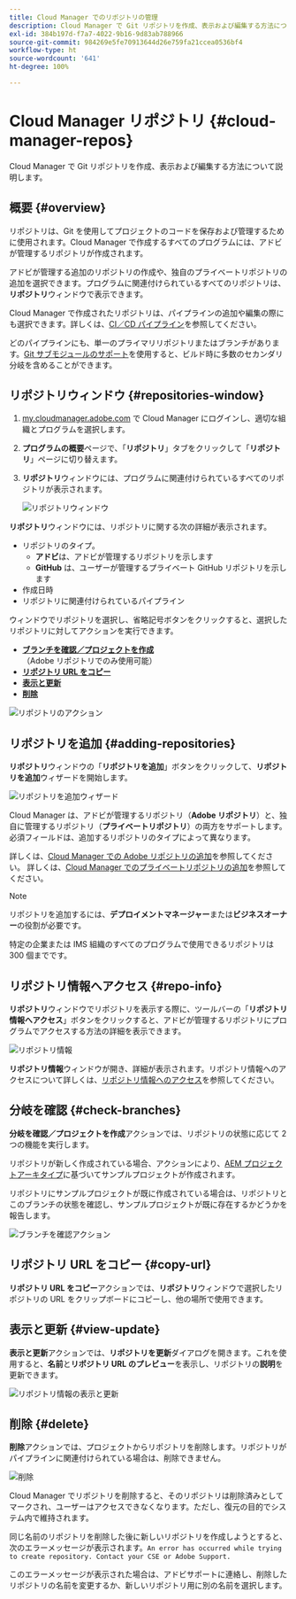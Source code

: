 ```yaml
---
title: Cloud Manager でのリポジトリの管理
description: Cloud Manager で Git リポジトリを作成、表示および編集する方法について説明します。
exl-id: 384b197d-f7a7-4022-9b16-9d83ab788966
source-git-commit: 984269e5fe70913644d26e759fa21ccea0536bf4
workflow-type: ht
source-wordcount: '641'
ht-degree: 100%

---
```



# Cloud Manager リポジトリ {#cloud-manager-repos}

Cloud Manager で Git リポジトリを作成、表示および編集する方法について説明します。

## 概要 {#overview}

リポジトリは、Git を使用してプロジェクトのコードを保存および管理するために使用されます。Cloud Manager で作成するすべてのプログラムには、アドビが管理するリポジトリが作成されます。

アドビが管理する追加のリポジトリの作成や、独自のプライベートリポジトリの追加を選択できます。プログラムに関連付けられているすべてのリポジトリは、**リポジトリ**&#x200B;ウィンドウで表示できます。

Cloud Manager で作成されたリポジトリは、パイプラインの追加や編集の際にも選択できます。詳しくは、[CI／CD パイプライン](/help/overview/ci-cd-pipelines.md)を参照してください。

どのパイプラインにも、単一のプライマリリポジトリまたはブランチがあります。[Git サブモジュールのサポート](git-submodules.md)を使用すると、ビルド時に多数のセカンダリ分岐を含めることができます。

## リポジトリウィンドウ {#repositories-window}

1. [my.cloudmanager.adobe.com](https://my.cloudmanager.adobe.com/) で Cloud Manager にログインし、適切な組織とプログラムを選択します。

1. **プログラムの概要**&#x200B;ページで、「**リポジトリ**」タブをクリックして「**リポジトリ**」ページに切り替えます。

1. **リポジトリ**&#x200B;ウィンドウには、プログラムに関連付けられているすべてのリポジトリが表示されます。

   ![リポジトリウィンドウ](assets/repositories.png)

**リポジトリ**&#x200B;ウィンドウには、リポジトリに関する次の詳細が表示されます。

* リポジトリのタイプ。
   * **アドビ**&#x200B;は、アドビが管理するリポジトリを示します
   * **GitHub** は、ユーザーが管理するプライベート GitHub リポジトリを示します
* 作成日時
* リポジトリに関連付けられているパイプライン

ウィンドウでリポジトリを選択し、省略記号ボタンをクリックすると、選択したリポジトリに対してアクションを実行できます。

* **[ブランチを確認／プロジェクトを作成](#check-branches)**（Adobe リポジトリでのみ使用可能）
* **[リポジトリ URL をコピー](#copy-url)**
* **[表示と更新](#view-update)**
* **[削除](#delete)**

![リポジトリのアクション](assets/repository-actions.png)

## リポジトリを追加 {#adding-repositories}

**リポジトリ**&#x200B;ウィンドウの「**リポジトリを追加**」ボタンをクリックして、**リポジトリを追加**&#x200B;ウィザードを開始します。

![リポジトリを追加ウィザード](assets/add-repository-wizard.png)

Cloud Manager は、アドビが管理するリポジトリ（**Adobe リポジトリ**）と、独自に管理するリポジトリ（**プライベートリポジトリ**）の両方をサポートします。必須フィールドは、追加するリポジトリのタイプによって異なります。

詳しくは、[Cloud Manager での Adobe リポジトリの追加](adobe-repositories.md)を参照してください。
詳しくは、[Cloud Manager でのプライベートリポジトリの追加](private-repositories.md)を参照してください。

>[!NOTE]
>
>リポジトリを追加するには、**デプロイメントマネージャー**&#x200B;または&#x200B;**ビジネスオーナー**&#x200B;の役割が必要です。
>
>特定の企業または IMS 組織のすべてのプログラムで使用できるリポジトリは 300 個までです。

## リポジトリ情報へアクセス {#repo-info}

**リポジトリ**&#x200B;ウィンドウでリポジトリを表示する際に、ツールバーの「**リポジトリ情報へアクセス**」ボタンをクリックすると、アドビが管理するリポジトリにプログラムでアクセスする方法の詳細を表示できます。

![リポジトリ情報](assets/access-repo-info.png)

**リポジトリ情報**&#x200B;ウィンドウが開き、詳細が表示されます。リポジトリ情報へのアクセスについて詳しくは、[リポジトリ情報へのアクセス](accessing-repositories.md)を参照してください。

## 分岐を確認 {#check-branches}

**分岐を確認／プロジェクトを作成**&#x200B;アクションでは、リポジトリの状態に応じて 2 つの機能を実行します。

リポジトリが新しく作成されている場合、アクションにより、[AEM プロジェクトアーキタイプ](https://experienceleague.adobe.com/ja/docs/experience-manager-core-components/using/developing/archetype/overview)に基づいてサンプルプロジェクトが作成されます。

リポジトリにサンプルプロジェクトが既に作成されている場合は、リポジトリとこのブランチの状態を確認し、サンプルプロジェクトが既に存在するかどうかを報告します。

![ブランチを確認アクション](assets/check-branches.png)

## リポジトリ URL をコピー {#copy-url}

**リポジトリ URL をコピー**&#x200B;アクションでは、**リポジトリ**&#x200B;ウィンドウで選択したリポジトリの URL をクリップボードにコピーし、他の場所で使用できます。

## 表示と更新 {#view-update}

**表示と更新**&#x200B;アクションでは、**リポジトリを更新**&#x200B;ダイアログを開きます。これを使用すると、**名前**&#x200B;と&#x200B;**リポジトリ URL のプレビュー**&#x200B;を表示し、リポジトリの&#x200B;**説明**&#x200B;を更新できます。

![リポジトリ情報の表示と更新](assets/update-repository.png)

## 削除 {#delete}

**削除**&#x200B;アクションでは、プロジェクトからリポジトリを削除します。リポジトリがパイプラインに関連付けられている場合は、削除できません。

![削除](assets/delete.png)

Cloud Manager でリポジトリを削除すると、そのリポジトリは削除済みとしてマークされ、ユーザーはアクセスできなくなります。ただし、復元の目的でシステム内で維持されます。

同じ名前のリポジトリを削除した後に新しいリポジトリを作成しようとすると、次のエラーメッセージが表示されます。`An error has occurred while trying to create repository. Contact your CSE or Adobe Support.`

このエラーメッセージが表示された場合は、アドビサポートに連絡し、削除したリポジトリの名前を変更するか、新しいリポジトリ用に別の名前を選択します。
